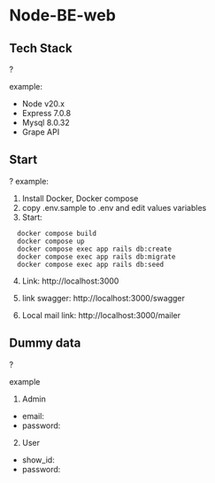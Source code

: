 # Node-BE-web

## Tech Stack
?

example:
- Node v20.x 
- Express 7.0.8
- Mysql 8.0.32
- Grape API

## Start
?
example:
1. Install Docker, Docker compose
2. copy .env.sample to .env and edit values variables
3. Start:

```
  docker compose build
  docker compose up
  docker compose exec app rails db:create
  docker compose exec app rails db:migrate
  docker compose exec app rails db:seed
```

4. Link: http://localhost:3000

5. link swagger: http://localhost:3000/swagger

6. Local mail link: http://localhost:3000/mailer

## Dummy data
?

example
1. Admin

- email: 
- password: 

2. User

- show_id: 
- password: 
